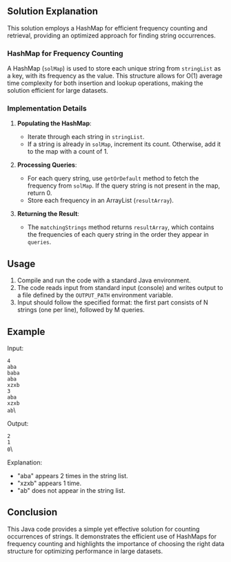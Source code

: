 ## Solution Explanation
This solution employs a HashMap for efficient frequency counting and retrieval, providing an optimized approach for finding string occurrences.

### HashMap for Frequency Counting
A HashMap (`solMap`) is used to store each unique string from `stringList` as a key, with its frequency as the value. This structure allows for O(1) average time complexity for both insertion and lookup operations, making the solution efficient for large datasets.

### Implementation Details
1. **Populating the HashMap**: 
   - Iterate through each string in `stringList`.
   - If a string is already in `solMap`, increment its count. Otherwise, add it to the map with a count of 1.

2. **Processing Queries**:
   - For each query string, use `getOrDefault` method to fetch the frequency from `solMap`. If the query string is not present in the map, return 0.
   - Store each frequency in an ArrayList (`resultArray`).

3. **Returning the Result**:
   - The `matchingStrings` method returns `resultArray`, which contains the frequencies of each query string in the order they appear in `queries`.

## Usage
1. Compile and run the code with a standard Java environment.
2. The code reads input from standard input (console) and writes output to a file defined by the `OUTPUT_PATH` environment variable.
3. Input should follow the specified format: the first part consists of N strings (one per line), followed by M queries.

## Example

Input:

`4`\
`aba`\
`baba`\
`aba`\
`xzxb`\
`3`\
`aba`\
`xzxb`\
`ab`\

Output:

`2`\
`1`\
`0`\

Explanation:
- "aba" appears 2 times in the string list.
- "xzxb" appears 1 time.
- "ab" does not appear in the string list.

## Conclusion
This Java code provides a simple yet effective solution for counting occurrences of strings. It demonstrates the efficient use of HashMaps for frequency counting and highlights the importance of choosing the right data structure for optimizing performance in large datasets.
